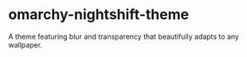# omarchy-nightshift-theme
A theme featuring blur and transparency that beautifully adapts to any wallpaper.
